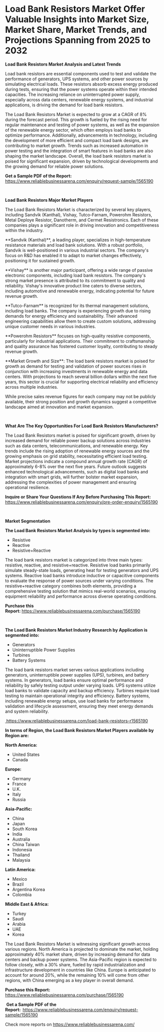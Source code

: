 <p><h1>Load Bank Resistors Market Offer Valuable Insights into Market Size, Market Share, Market Trends, and Projections Spanning from 2025 to 2032</h1></p><p><strong>Load Bank Resistors Market Analysis and Latest Trends</strong></p>
<p><p>Load bank resistors are essential components used to test and validate the performance of generators, UPS systems, and other power sources by simulating electrical loads. These resistors absorb excess energy produced during tests, ensuring that the power systems operate within their intended capacities. The increasing reliance on uninterrupted power supply, especially across data centers, renewable energy systems, and industrial applications, is driving the demand for load bank resistors.</p><p>The Load Bank Resistors Market is expected to grow at a CAGR of 8% during the forecast period. This growth is fueled by the rising need for regular maintenance and testing of power systems, as well as the expansion of the renewable energy sector, which often employs load banks to optimize performance. Additionally, advancements in technology, including the development of more efficient and compact load bank designs, are contributing to market growth. Trends such as increased automation in power testing and the integration of smart features in load banks are also shaping the market landscape. Overall, the load bank resistors market is poised for significant expansion, driven by technological developments and the growing demand for reliable power solutions.</p></p>
<p><strong>Get a Sample PDF of the Report:&nbsp;</strong> <a href="https://www.reliablebusinessarena.com/enquiry/request-sample/1565190?utm_campaign=3270&utm_medium=2&utm_source=Github&utm_content=ia&utm_term=06042025&utm_id=load-bank-resistors">https://www.reliablebusinessarena.com/enquiry/request-sample/1565190</a></p>
<p>&nbsp;</p>
<p><strong>Load Bank Resistors Major Market Players</strong></p>
<p><p>The Load Bank Resistors Market is characterized by several key players, including Sandvik (Kanthal), Vishay, Tutco-Farnam, Powerohm Resistors, Metal Deploye Resistor, Danotherm, and Cermet Resistronics. Each of these companies plays a significant role in driving innovation and competitiveness within the industry.</p><p>**Sandvik (Kanthal)**, a leading player, specializes in high-temperature resistance materials and load bank solutions. With a robust portfolio, Sandvik is well-positioned in various industrial sectors. The company's focus on R&D has enabled it to adapt to market changes effectively, positioning it for sustained growth.</p><p>**Vishay** is another major participant, offering a wide range of passive electronic components, including load bank resistors. The company's strong market presence is attributed to its commitment to quality and reliability. Vishay's innovative product line caters to diverse sectors, including automotive and renewable energy, indicating potential for future revenue growth.</p><p>**Tutco-Farnam** is recognized for its thermal management solutions, including load banks. The company is experiencing growth due to rising demands for energy efficiency and sustainability. Their advanced engineering capabilities allow them to create custom solutions, addressing unique customer needs in various industries.</p><p>**Powerohm Resistors** focuses on high-quality resistive components, particularly for industrial applications. Their commitment to craftsmanship and quality assurance has fostered customer loyalty, contributing to steady revenue growth. </p><p>**Market Growth and Size**: The load bank resistors market is poised for growth as demand for testing and validation of power sources rises in conjunction with increasing investments in renewable energy and data centers. With projections to reach several billion dollars within the next five years, this sector is crucial for supporting electrical reliability and efficiency across multiple industries.</p><p>While precise sales revenue figures for each company may not be publicly available, their strong position and growth dynamics suggest a competitive landscape aimed at innovation and market expansion.</p></p>
<p>&nbsp;</p>
<p><strong>What Are The Key Opportunities For Load Bank Resistors Manufacturers?</strong></p>
<p><p>The Load Bank Resistors market is poised for significant growth, driven by increased demand for reliable power backup solutions across industries such as data centers, telecommunications, and renewable energy. Key trends include the rising adoption of renewable energy sources and the growing emphasis on grid stability, necessitating efficient load testing. Market projections indicate a compound annual growth rate (CAGR) of approximately 6-8% over the next five years. Future outlook suggests enhanced technological advancements, such as digital load banks and integration with smart grids, will further bolster market expansion, addressing the complexities of power management and ensuring operational resilience.</p></p>
<p><strong>Inquire or Share Your Questions If Any Before Purchasing This Report:</strong> <a href="https://www.reliablebusinessarena.com/enquiry/pre-order-enquiry/1565190?utm_campaign=3270&utm_medium=2&utm_source=Github&utm_content=ia&utm_term=06042025&utm_id=load-bank-resistors">https://www.reliablebusinessarena.com/enquiry/pre-order-enquiry/1565190</a></p>
<p>&nbsp;</p>
<p><strong>Market Segmentation</strong></p>
<p><strong>The Load Bank Resistors Market Analysis by types is segmented into:</strong></p>
<p><ul><li>Resistive</li><li>Reactive</li><li>Resistive+Reactive</li></ul></p>
<p><p>The load bank resistors market is categorized into three main types: resistive, reactive, and resistive+reactive. Resistive load banks primarily simulate steady-state loads, generating heat for testing generators and UPS systems. Reactive load banks introduce inductive or capacitive components to evaluate the response of power sources under varying conditions. The resistive+reactive category combines both elements, providing a comprehensive testing solution that mimics real-world scenarios, ensuring equipment reliability and performance across diverse operating conditions.</p></p>
<p><strong>Purchase this Report:&nbsp;</strong><a href="https://www.reliablebusinessarena.com/purchase/1565190?utm_campaign=3270&utm_medium=2&utm_source=Github&utm_content=ia&utm_term=06042025&utm_id=load-bank-resistors">https://www.reliablebusinessarena.com/purchase/1565190</a></p>
<p>&nbsp;</p>
<p><strong>The Load Bank Resistors Market Industry Research by Application is segmented into:</strong></p>
<p><ul><li>Generators</li><li>Uninterruptible Power Supplies</li><li>Turbines</li><li>Battery Systems</li></ul></p>
<p><p>The load bank resistors market serves various applications including generators, uninterruptible power supplies (UPS), turbines, and battery systems. In generators, load banks ensure optimal performance and reliability by safely testing output under varying loads. UPS systems utilize load banks to validate capacity and backup efficiency. Turbines require load testing to maintain operational integrity and efficiency. Battery systems, including renewable energy setups, use load banks for performance validation and lifecycle assessment, ensuring they meet energy demands and system reliability.</p></p>
<p><a href="https://www.reliablebusinessarena.com/load-bank-resistors-r1565190?utm_campaign=3270&utm_medium=2&utm_source=Github&utm_content=ia&utm_term=06042025&utm_id=load-bank-resistors">&nbsp;https://www.reliablebusinessarena.com/load-bank-resistors-r1565190</a></p>
<p><strong>In terms of Region, the Load Bank Resistors Market Players available by Region are:</strong></p>
<p>
    <p> <strong> North America: </strong>
        <ul>
            <li>United States</li>
            <li>Canada</li>
        </ul>
        </p> 
    <p> <strong> Europe: </strong>
        <ul>
            <li>Germany</li>
            <li>France</li>
            <li>U.K.</li>
            <li>Italy</li>
            <li>Russia</li>
        </ul>
        </p> 
    <p> <strong> Asia-Pacific: </strong>
        <ul>
            <li>China</li>
            <li>Japan</li>
            <li>South Korea</li>
            <li>India</li>
            <li>Australia</li>
            <li>China Taiwan</li>
            <li>Indonesia</li>
            <li>Thailand</li>
            <li>Malaysia</li>
        </ul>
        </p> 
    <p> <strong> Latin America: </strong>
        <ul>
            <li>Mexico</li>
            <li>Brazil</li>
            <li>Argentina Korea</li>
            <li>Colombia</li>
        </ul>
        </p> 
    <p> <strong> Middle East & Africa: </strong>
        <ul>
            <li>Turkey</li>
            <li>Saudi</li>
            <li>Arabia</li>
            <li>UAE</li>
            <li>Korea</li>
        </ul>
    </p>
    </p>
<p><p>The Load Bank Resistors Market is witnessing significant growth across various regions. North America is projected to dominate the market, holding approximately 40% market share, driven by increasing demand for data centers and backup power systems. The Asia-Pacific region is expected to follow closely, with a 30% share, fueled by rapid industrialization and infrastructure development in countries like China. Europe is anticipated to account for around 20%, while the remaining 10% will come from other regions, with China emerging as a key player in overall demand.</p></p>
<p><strong>Purchase this Report: </strong><a href="https://www.reliablebusinessarena.com/purchase/1565190?utm_campaign=3270&utm_medium=2&utm_source=Github&utm_content=ia&utm_term=06042025&utm_id=load-bank-resistors">https://www.reliablebusinessarena.com/purchase/1565190</a></p>
<p>&nbsp;<strong>Get a Sample PDF of the Report:&nbsp;&nbsp;</strong><a href="https://www.reliablebusinessarena.com/enquiry/request-sample/1565190?utm_campaign=3270&utm_medium=2&utm_source=Github&utm_content=ia&utm_term=06042025&utm_id=load-bank-resistors">https://www.reliablebusinessarena.com/enquiry/request-sample/1565190</a></p>
<p><strong></strong></p>
<p>Check more reports on <a href="https://www.reliablebusinessarena.com/?utm_campaign=3270&utm_medium=2&utm_source=Github&utm_content=ia&utm_term=06042025&utm_id=load-bank-resistors">https://www.reliablebusinessarena.com/</a></p>